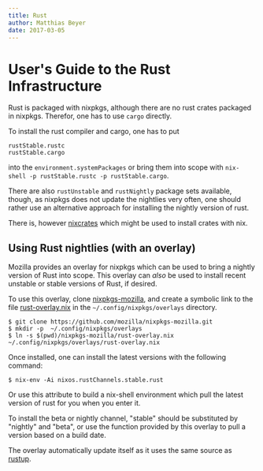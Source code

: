 ```yaml
---
title: Rust
author: Matthias Beyer
date: 2017-03-05
---
```


# User's Guide to the Rust Infrastructure

Rust is packaged with nixpkgs, although there are no rust crates packaged in
nixpkgs.
Therefor, one has to use `cargo` directly.

To install the rust compiler and cargo, one has to put

```
rustStable.rustc
rustStable.cargo
```

into the `environment.systemPackages` or bring them into scope with
`nix-shell -p rustStable.rustc -p rustStable.cargo`.

There are also `rustUnstable` and `rustNightly` package sets available,
though, as nixpkgs does not update the nightlies very often, one should rather
use an alternative approach for installing the nightly version of rust.

There is, however [nixcrates](https://github.com/fractalide/nixcrates)
which might be used to install crates with nix.

## Using Rust nightlies (with an overlay)

Mozilla provides an overlay for nixpkgs which can be used to bring a nightly
version of Rust into scope.
This overlay can _also_ be used to install recent unstable or stable versions
of Rust, if desired.

To use this overlay, clone
[nixpkgs-mozilla](https://github.com/mozilla/nixpkgs-mozilla),
and create a symbolic link to the file
[rust-overlay.nix](https://github.com/mozilla/nixpkgs-mozilla/blob/master/rust-overlay.nix)
in the `~/.config/nixpkgs/overlays` directory.

    $ git clone https://github.com/mozilla/nixpkgs-mozilla.git
    $ mkdir -p  ~/.config/nixpkgs/overlays
    $ ln -s $(pwd)/nixpkgs-mozilla/rust-overlay.nix ~/.config/nixpkgs/overlays/rust-overlay.nix

Once installed, one can install the latest versions with the following command:

    $ nix-env -Ai nixos.rustChannels.stable.rust

Or use this attribute to build a nix-shell environment which pull the
latest version of rust for you when you enter it.

To install the beta or nightly channel, "stable" should be substituted by
"nightly" and "beta", or
use the function provided by this overlay to pull a version based on a
build date.

The overlay automatically update itself as it uses the same source as [rustup](https://www.rustup.rs/).
